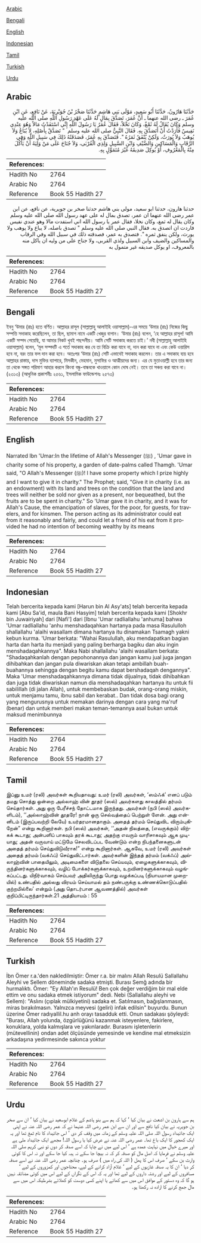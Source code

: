 [Arabic](#arabic)

[Bengali](#bengali)

[English](#english)

[Indonesian](#indonesian)

[Tamil](#tamil)

[Turkish](#turkish)

[Urdu](#urdu)

## Arabic


<div dir="rtl" lang="ar" style={{fontSize:'larger',backgroundColor:'#f8f9fa',padding:20}}>
حَدَّثَنَا هَارُونُ، حَدَّثَنَا أَبُو سَعِيدٍ، مَوْلَى بَنِي هَاشِمٍ حَدَّثَنَا صَخْرُ بْنُ جُوَيْرِيَةَ، عَنْ نَافِعٍ، عَنِ ابْنِ عُمَرَ ـ رضى الله عنهما ـ أَنَّ عُمَرَ، تَصَدَّقَ بِمَالٍ لَهُ عَلَى عَهْدِ رَسُولِ اللَّهِ صلى الله عليه وسلم وَكَانَ يُقَالُ لَهُ ثَمْغٌ، وَكَانَ نَخْلاً، فَقَالَ عُمَرُ يَا رَسُولَ اللَّهِ إِنِّي اسْتَفَدْتُ مَالاً وَهُوَ عِنْدِي نَفِيسٌ فَأَرَدْتُ أَنْ أَتَصَدَّقَ بِهِ‏.‏ فَقَالَ النَّبِيُّ صلى الله عليه وسلم ‏ "‏ تَصَدَّقْ بِأَصْلِهِ، لاَ يُبَاعُ وَلاَ يُوهَبُ وَلاَ يُورَثُ، وَلَكِنْ يُنْفَقُ ثَمَرُهُ ‏"‏‏.‏ فَتَصَدَّقَ بِهِ عُمَرُ، فَصَدَقَتُهُ ذَلِكَ فِي سَبِيلِ اللَّهِ وَفِي الرِّقَابِ وَالْمَسَاكِينِ وَالضَّيْفِ وَابْنِ السَّبِيلِ وَلِذِي الْقُرْبَى، وَلاَ جُنَاحَ عَلَى مَنْ وَلِيَهُ أَنْ يَأْكُلَ مِنْهُ بِالْمَعْرُوفِ، أَوْ يُوكِلَ صَدِيقَهُ غَيْرَ مُتَمَوِّلٍ بِهِ‏.‏
</div>
<div style={{backgroundColor:'#f8f9fa',padding:20, marginBottom: 10}}><table> <thead> <tr> <th>References:</th> <th></th> </tr> </thead> <tbody><tr><td>Hadith No</td><td>2764</td></tr><tr><td>Arabic No</td><td>2764</td></tr><tr><td>Reference</td><td>Book 55 Hadith 27</td></tr></tbody></table></div>


<div dir="rtl" lang="ar" style={{fontSize:'larger',backgroundColor:'#f8f9fa',padding:20}}>
حدثنا هارون، حدثنا ابو سعيد، مولى بني هاشم حدثنا صخر بن جويرية، عن نافع، عن ابن عمر رضى الله عنهما ان عمر، تصدق بمال له على عهد رسول الله صلى الله عليه وسلم وكان يقال له ثمغ، وكان نخلا، فقال عمر يا رسول الله اني استفدت مالا وهو عندي نفيس فاردت ان اتصدق به. فقال النبي صلى الله عليه وسلم " تصدق باصله، لا يباع ولا يوهب ولا يورث، ولكن ينفق ثمره ". فتصدق به عمر، فصدقته ذلك في سبيل الله وفي الرقاب والمساكين والضيف وابن السبيل ولذي القربى، ولا جناح على من وليه ان ياكل منه بالمعروف، او يوكل صديقه غير متمول به
</div>
<div style={{backgroundColor:'#f8f9fa',padding:20, marginBottom: 10}}><table> <thead> <tr> <th>References:</th> <th></th> </tr> </thead> <tbody><tr><td>Hadith No</td><td>2764</td></tr><tr><td>Arabic No</td><td>2764</td></tr><tr><td>Reference</td><td>Book 55 Hadith 27</td></tr></tbody></table></div>

## Bengali


<div dir="ltr" lang="bn" style={{fontSize:'larger',backgroundColor:'#f8f9fa',padding:20}}>
ইবনু ‘উমার (রাঃ) হতে বর্ণিত। আল্লাহর রাসূল (সাল্লাল্লাহু আলাইহি ওয়াসাল্লাম)-এর সময়ে ‘উমার (রাঃ) নিজের কিছু সম্পত্তি সদাকাহ করেছিলেন, তা ছিল, ছামাগ নামে একটি খেজুর বাগান। ‘উমার (রাঃ) বলেন, ‘হে আল্লাহর রাসূল! আমি একটি সম্পদ পেয়েছি, যা আমার নিকট খুবই পছন্দনীয়। আমি সেটি সদাকাহ করতে চাই।’ নবী (সাল্লাল্লাহু আলাইহি ওয়াসাল্লাম) বলেন, ‘মূল সম্পদটি এ শর্তে সদাকাহ কর যে তা বিক্রি করা যাবে না, দান করা যাবে না এবং কেউ ওয়ারিস হবে না, বরং তার ফল দান করা হবে। অতঃপর ‘উমার (রাঃ) সেটি এভাবেই সদাকাহ করলেন। তার এ সদাকাহ ব্যয় হবে আল্লাহর রাস্তায়, দাস মুক্তির ব্যাপারে, মিসকীন, মেহমান, মুসাফির ও আত্মীয়দের জন্য। এর যে মুতাওয়াল্লী হবে তার জন্য তা থেকে সঙ্গত পরিমাণ আহার করলে কিংবা বন্ধু-বান্ধবকে খাওয়ালে কোন দোষ নেই। তবে তা সঞ্চয় করা যাবে না। (২৩১৩) (আধুনিক প্রকাশনীঃ ২৫৬১, ইসলামিক ফাউন্ডেশনঃ ২৫৭৩)
</div>
<div style={{backgroundColor:'#f8f9fa',padding:20, marginBottom: 10}}><table> <thead> <tr> <th>References:</th> <th></th> </tr> </thead> <tbody><tr><td>Hadith No</td><td>2764</td></tr><tr><td>Arabic No</td><td>2764</td></tr><tr><td>Reference</td><td>Book 55 Hadith 27</td></tr></tbody></table></div>

## English


<div dir="ltr" lang="en" style={{fontSize:'larger',backgroundColor:'#f8f9fa',padding:20}}>
Narrated Ibn 'Umar:In the lifetime of Allah's Messenger (ﷺ) , 'Umar gave in charity some of his property, a garden of date-palms called Thamgh. 'Umar said, "O Allah's Messenger (ﷺ)! I have some property which I prize highly and I want to give it in charity." The Prophet; said, "Give it in charity (i.e. as an endowment) with its land and trees on the condition that the land and trees will neither be sold nor given as a present, nor bequeathed, but the fruits are to be spent in charity." So 'Umar gave it in charity, and it was for Allah's Cause, the emancipation of slaves, for the poor, for guests, for travelers, and for kinsmen. The person acting as its administrator could eat from it reasonably and fairly, and could let a friend of his eat from it provided he had no intention of becoming wealthy by its means
</div>
<div style={{backgroundColor:'#f8f9fa',padding:20, marginBottom: 10}}><table> <thead> <tr> <th>References:</th> <th></th> </tr> </thead> <tbody><tr><td>Hadith No</td><td>2764</td></tr><tr><td>Arabic No</td><td>2764</td></tr><tr><td>Reference</td><td>Book 55 Hadith 27</td></tr></tbody></table></div>

## Indonesian


<div dir="ltr" lang="id" style={{fontSize:'larger',backgroundColor:'#f8f9fa',padding:20}}>
Telah bercerita kepada kami [Harun bin Al Asy'ats] telah bercerita kepada kami [Abu Sa'id, maula Bani Hasyim] telah bercerita kepada kami [Shokhr bin Juwairiyah] dari [Nafi'] dari [Ibnu 'Umar radliallahu 'anhuma] bahwa 'Umar radliallahu 'anhu menshadaqahkan hartanya pada masa Rasululloh shallallahu 'alaihi wasallam dimana hartanya itu dinamakan Tsamagh yakni kebun kurma. 'Umar berkata: "Wahai Rasulullah, aku mendapatkan bagian harta dan harta itu menjadi yang paling berharga bagiku dan aku ingin menshadaqahkannya". Maka Nabi shallallahu 'alaihi wasallam berkata: "Shadaqahkanlah dengan pepohonannya dan jangan kamu jual juga jangan dihibahkan dan jangan pula diwariskan akan tetapi ambillah buah-buahannya sehingga dengan begitu kamu dapat bershadaqah dengannya". Maka 'Umar menshadaqahkannya dimana tidak dijualnya, tidak dihibahkan dan juga tidak diwariskan namun dia menshadaqahkan hartanya itu untuk fii sabilillah (di jalan Allah), untuk membebaskan budak, orang-orang miskin, untuk menjamu tamu, ibnu sabil dan kerabat.. Dan tidak dosa bagi orang yang mengurusnya untuk memakan darinya dengan cara yang ma'ruf (benar) dan untuk memberi makan teman-temannya asal bukan untuk maksud menimbunnya
</div>
<div style={{backgroundColor:'#f8f9fa',padding:20, marginBottom: 10}}><table> <thead> <tr> <th>References:</th> <th></th> </tr> </thead> <tbody><tr><td>Hadith No</td><td>2764</td></tr><tr><td>Arabic No</td><td>2764</td></tr><tr><td>Reference</td><td>Book 55 Hadith 27</td></tr></tbody></table></div>

## Tamil


<div dir="ltr" lang="ta" style={{fontSize:'larger',backgroundColor:'#f8f9fa',padding:20}}>
இப்னு உமர் (ரலி) அவர்கள் கூறியதாவது: உமர் (ரலி) அவர்கள், ‘ஸம்ஃக்’ எனப் படும் தமது சொத்து ஒன்றை அல்லாஹ் வின் தூதர் (ஸல்) அவர்களது காலத்தில் தர்மம் செய்தார்கள். அது ஒரு பேரீச்சந் தோட்டமாக இருந்தது. அவர்கள் (நபி (ஸல்) அவர்களிடம்), ‘‘அல்லாஹ்வின் தூதரே! நான் ஒரு செல்வத்தைப் பெற்றுள் ளேன். அது என்னிடம் (இருப்பவற்றி லேயே) உயர்தரமானதாகும். அதைத் தர்மம் செய்துவிட விரும்புகிறேன்” என்று கூறினார்கள். நபி (ஸல்) அவர்கள், ‘‘அதன் நிலத்தை, (எவருக்கும்) விற்கக் கூடாது; அன்பளிப் பாகவும் தரக் கூடாது; அதற்கு எவரும் வாரிசாகவும் ஆக முடியாது; அதன் வருவாய் மட்டுமே செலவிடப்பட வேண்டும் என்ற நிபந்தனைகளுடன் அதைத் தர்மம் செய்துவிடுவீராக!” என்று கூறினார்கள். ஆகவே, உமர் (ரலி) அவர்கள் அதைத் தர்மம் (வக்ஃப்) செய்துவிட்டார்கள். அவர்களின் இந்தத் தர்மம் (வக்ஃப்) அல்லாஹ்வின் பாதையிலும், அடிமைகளை விடுதலை செய்யவும், ஏழைகளுக்காகவும், விருந்தினர்களுக்காகவும், வழிப் போக்கர்களுக்காகவும், உறவினர்களுக்காகவும் வழங்கப்பட்டது. யிநிர்வாகம் செய்பவர் அதிலிருந்து பொது வழக்கப்படி (நியாயமான முறையில்) உண்பதில் அல்லது விரயம் செய்யாமல் தம் நண்பருக்கு உண்ணக்கொடுப்பதில் குற்றமில்லை’ என்றும் (அது தொடர்பான ஆவணத்தில்) அவர்கள் குறிப்பிட்டிருந்தார்கள்.21 அத்தியாயம் : 55
</div>
<div style={{backgroundColor:'#f8f9fa',padding:20, marginBottom: 10}}><table> <thead> <tr> <th>References:</th> <th></th> </tr> </thead> <tbody><tr><td>Hadith No</td><td>2764</td></tr><tr><td>Arabic No</td><td>2764</td></tr><tr><td>Reference</td><td>Book 55 Hadith 27</td></tr></tbody></table></div>

## Turkish


<div dir="ltr" lang="tr" style={{fontSize:'larger',backgroundColor:'#f8f9fa',padding:20}}>
İbn Ömer r.a.'den nakledilmiştir: Ömer r.a. bir malını Allah Resulü Sallallahu Aleyhi ve Sellem döneminde sadaka etmişti. Burası Semğ adında bir hurmalıktı. Ömer: "Ey Allah'ın Resulü! Ben çok değer verdiğim bir mal elde ettim ve onu sadaka etmek istiyorum" dedi. Nebi (Sallallahu aleyhi ve Sellem): "Aslını (çıplak mülkiyetini) sadaka et. Satılmasın, bağışlanmasın, miras bırakılmasın. Yalnızca meyvesi (geliri) infak edilsin" buyurdu. Bunun üzerine Ömer radıyallil.hu anh orayı tasadduk etti. Onun sadakası şöyleydi: "Burası, Allah yolunda, özgürlüğünü kazanmak isteyenlere, fakirlere, konuklara, yolda kalmışlara ve yakınlaradır. Burasını işletenlerin (mütevellinin) ondan adet ölçüsünde yemesinde ve kendine mal etmeksizin arkadaşına yedirmesinde sakınca yoktur
</div>
<div style={{backgroundColor:'#f8f9fa',padding:20, marginBottom: 10}}><table> <thead> <tr> <th>References:</th> <th></th> </tr> </thead> <tbody><tr><td>Hadith No</td><td>2764</td></tr><tr><td>Arabic No</td><td>2764</td></tr><tr><td>Reference</td><td>Book 55 Hadith 27</td></tr></tbody></table></div>

## Urdu


<div dir="rtl" lang="ur" style={{fontSize:'larger',backgroundColor:'#f8f9fa',padding:20}}>
ہم سے ہارون بن اشعث نے بیان کیا ‘ کہا کہ ہم سے بنو ہاشم کے غلام ابوسعید نے بیان کیا ‘ ان سے صخر بن جویریہ نے بیان کیا نافع سے اور ان سے ابن عمر رضی اللہ عنہما نے کہ عمر رضی اللہ عنہ نے اپنی ایک جائیداد رسول اللہ صلی اللہ علیہ وسلم کے زمانہ میں وقف کر دی ‘ اس جائیداد کا نام ثمغ تھا اور یہ ایک کھجور کا ایک باغ تھا۔ عمر رضی اللہ عنہ نے عرض کیا یا رسول اللہ! مجھے ایک جائیداد ملی ہے اور میرے خیال میں نہایت عمدہ ہے ‘ اس لیے میں نے چاہا کہ اسے صدقہ کر دوں تو نبی کریم صلی اللہ علیہ وسلم نے فرمایا کہ اصل مال کو صدقہ کر کہ نہ بیچا جا سکے نہ ہبہ کیا جا سکے اور نہ اس کا کوئی وارث بن سکے ‘ صرف اس کا پھل ( اللہ کی راہ میں ) صرف ہو۔ چنانچہ عمر رضی اللہ عنہ نے اسے صدقہ کر دیا ‘ ان کا یہ صدقہ غازیوں کے لیے ‘ غلام آزاد کرانے کے لیے، محتاجوں اور کمزوروں کے لیے ‘ مسافروں کے لیے اور رشتہ داروں کے لیے تھا اور یہ کہ اس کے نگراں کے لیے اس میں کوئی مضائقہ نہیں ہو گا کہ وہ دستور کے موافق اس میں سے کھائے یا اپنے کسی دوست کو کھلائے بشرطیکہ اس میں سے مال جمع کرنے کا ارادہ نہ رکھتا ہو۔
</div>
<div style={{backgroundColor:'#f8f9fa',padding:20, marginBottom: 10}}><table> <thead> <tr> <th>References:</th> <th></th> </tr> </thead> <tbody><tr><td>Hadith No</td><td>2764</td></tr><tr><td>Arabic No</td><td>2764</td></tr><tr><td>Reference</td><td>Book 55 Hadith 27</td></tr></tbody></table></div>